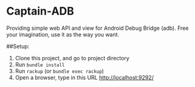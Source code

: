 Captain-ADB
===========

Providing simple web API and view for Android Debug Bridge (adb).  Free your imagination, use it as the way you want.

##Setup:

1. Clone this project, and go to project directory
2. Run `bundle install`
3. Run `rackup` (or `bundle exec rackup`)
4. Open a browser, type in this URL [http://localhost:9292/](http://localhost:9292/)
